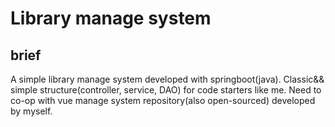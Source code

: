 # Library manage system
## brief
A simple library manage system developed with springboot(java).
Classic&& simple structure(controller, service, DAO) for code starters like me.
Need to co-op with vue manage system repository(also open-sourced) developed by myself.

